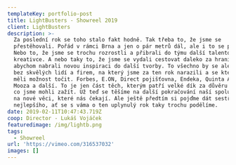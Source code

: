 ```yaml
---
templateKey: portfolio-post
title: LightBusters - Showreel 2019
client: LightBusters
description: >-
  Za poslední rok se toho stalo fakt hodně. Tak třeba to, že jsme se
  přestěhovali. Pořád v rámci Brna a jen o pár metrů dál, ale i to se počítá.
  Nebo to, že jsme se trochu rozrostli a přibrali do týmu další talentovaný
  kreativce. A nebo taky to, že jsme se vydali cestovat daleko za hranice,
  abychom nabrali novou inspiraci do další tvorby. To všechno by se ale nestalo
  bez skvělých lidí a firem, na který jsme za ten rok narazili a se kterýma jsme
  měli možnost točit. Forbes, E.ON, Direct pojišťovna, Endeka, Quinta Analytica,
  Mooza a další. To je jen část těch, kterým patří velké dík za důvěru i za to,
  co jsme mohli zažít. Už teď se těšíme na další pokračování naší spolupráce i
  na nové věci, které nás čekají. Ale ještě předtím si pojďme dát sestřih toho
  nejlepšího, ať se s váma o ten uplynulý rok taky trochu podělíme.
date: 2019-02-11T10:47:43.719Z
coop: Director - Lukáš Vojáček
featuredimage: /img/lightb.png
tags:
  - Showreel
url: 'https://vimeo.com/316537032'
images: []
---
```


